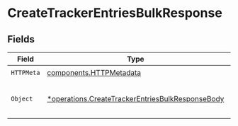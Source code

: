 # CreateTrackerEntriesBulkResponse


## Fields

| Field                                                                                                               | Type                                                                                                                | Required                                                                                                            | Description                                                                                                         |
| ------------------------------------------------------------------------------------------------------------------- | ------------------------------------------------------------------------------------------------------------------- | ------------------------------------------------------------------------------------------------------------------- | ------------------------------------------------------------------------------------------------------------------- |
| `HTTPMeta`                                                                                                          | [components.HTTPMetadata](../../models/components/httpmetadata.md)                                                  | :heavy_check_mark:                                                                                                  | N/A                                                                                                                 |
| `Object`                                                                                                            | [*operations.CreateTrackerEntriesBulkResponseBody](../../models/operations/createtrackerentriesbulkresponsebody.md) | :heavy_minus_sign:                                                                                                  | Tracker entries created successfully.                                                                               |